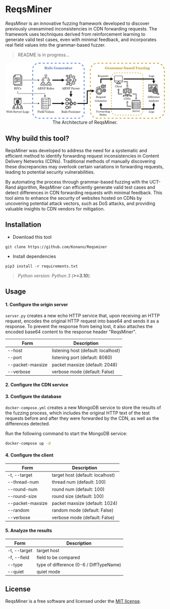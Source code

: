 # ReqsMiner

*ReqsMiner* is an innovative fuzzing framework developed to discover previously unexamined inconsistencies in CDN forwarding requests.
The framework uses techniques derived from reinforcement learning to generate valid test cases, even with minimal feedback, and incorporates real field values into the grammar-based fuzzer.

> README is in progress...

<p align="center">
<kbd>
<img src="img/architecture.png" max-height="300">
</kbd>
<br>The Architecture of ReqsMiner.
</p>

## Why build this tool?

ReqsMiner was developed to address the need for a systematic and efficient method to identify forwarding request inconsistencies in Content Delivery Networks (CDNs). Traditional methods of manually discovering these discrepancies may overlook certain variations in forwarding requests, leading to potential security vulnerabilities. 

By automating the process through grammar-based fuzzing with the UCT-Rand algorithm, ReqsMiner can efficiently generate valid test cases and detect differences in CDN forwarding requests with minimal feedback. This tool aims to enhance the security of websites hosted on CDNs by uncovering potential attack vectors, such as DoS attacks, and providing valuable insights to CDN vendors for mitigation.

## Installation

- Download this tool
```
git clone https://github.com/Konano/Reqsminer
```

- Install dependencies
```
pip3 install -r requirements.txt
```

> *Python version: Python 3 (**>=3.10**).*

## Usage

#### 1. Configure the origin server 

`server.py` creates a new echo HTTP service that, upon receiving an HTTP request, encodes the original HTTP request into base64 and sends it as a response. To prevent the response from being lost, it also attaches the encoded base64 content to the response header "ReqsMiner". 

| Form        | Description                          |
| ----------- | ------------------------------------ |
| --host      | listening host (default: localhost)  |
| --port      | listening port (default: 8080)       |
| --packet-maxsize | packet maxsize (default: 2048)  |
| --verbose   | verbose mode (default: False)        |

#### 2. Configure the CDN service

<!-- 
对于将要测试的 CDN 服务，我们需要将其后端绑定到 origin server 提供的 HTTP 服务上。
这一步骤根据不同的 CDN 服务提供商有所不同。
最后得到一个对应该 CDN 服务的域名用于后续测试。

注意：CDN 和 origin server 中间不要引入类似 Nginx 的反代，因为 Nginx 也会对请求进行修改，会引入一些外部因素导致结果不准。
-->

#### 3. Configure the database

`docker-compose.yml` creates a new MongoDB service to store the results of the fuzzing process, which includes the original HTTP text of the test requests before and after they were forwarded by the CDN, as well as the differences detected.

Run the following command to start the MongoDB service:

```sh
docker-compose up -d
```

#### 4. Configure the client

| Form          | Description                         |
| ------------- | ----------------------------------- |
| -t, --target  | target host (default: localhost)    |
| --thread-num  | thread num (default: 100)           |
| --round-num   | round num (default: 100)            |
| --round-size  | round size (default: 100)           |
| --packet-maxsize | packet maxsize (default: 1024)   |
| --random      | random mode (default: False)        |
| --verbose     | verbose mode (default: False)       |

#### 5. Analyze the results

| Form         | Description                              |
| ------------ | ---------------------------------------- |
| -t, --target | target host                              |
| -f, --field  | field to be compared                     |
| --type       | type of difference (0-6 / DiffTypeName)  |
| --quiet      | quiet mode                               |

<!-- 可选项？
1. 修改 ABNF 规则
准备 `rfc/*.abnf` 和 `predefined.json` 还有 `custom.abnf` 并放到 `grammar/` 目录下
运行 `python3 src/rule_gen.py`
 -->

## License

ReqsMiner is a free software and licensed under the [MIT license](/LICENSE).
